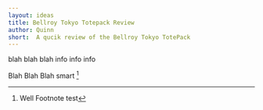 ```yaml
---
layout: ideas
title: Bellroy Tokyo Totepack Review
author: Quinn
short:  A qucik review of the Bellroy Tokyo TotePack
---
```


blah blah blah info info info

Blah Blah Blah smart [^1]

[^1]: Well Footnote test
